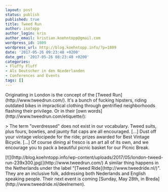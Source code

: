 ```yaml
---
layout: post
status: publish
published: true
title: Tweed Run
author: isotopp
author_login: kris
author_email: kristian.koehntopp@gmail.com
wordpress_id: 1809
wordpress_url: http://blog.koehntopp.info/?p=1809
date: '2017-05-26 09:23:48 +0200'
date_gmt: '2017-05-26 08:23:48 +0200'
categories:
- Fluffy Fluff
- Als Deutscher in den Niederlanden
- Conferences and Events
tags: []
---
```

<p>Originating in London is the concept of the [Tweed Run](http://www.tweedrun.com/). It's a bunch of fucking hipsters, riding outdated bikes in impractical clothing through gentrified neighborhoods flashing their privilege. Or in their [own words](http://www.tweedrun.com/etiquette/):</p>
<p>> The term "overdressed" does not exist in our vocabulary. Tweed suits, plus fours, bowties, and jaunty flat caps are all encouraged. […] Dust off your vintage velocipede for the ride; prizes awarded for Best Vintage Bicycle. […] Of course dining al fresco is an art all of its own, and we encourage you to pack a beautiful picnic basket for our Picnic Break.</p>
<p>[![](http://blog.koehntopp.info/wp-content/uploads/2017/05/london-tweed-run-239x300.jpg)](http://www.tweedrun.com/) A similar thing happens in the Netherlands under the label "[Tweed Ride](http://www.tweedride.nl/)". They are an inclusive folk, addressing both Nederlands and English speaking people. Their next event is coming [Sunday, May 28th, in Breda](http://www.tweedride.nl/deelnemen).</p>
